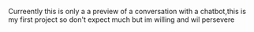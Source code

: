   Curreently this is only a a preview of a conversation with a chatbot,this is my first project so don't expect much but im willing and wil persevere
 
